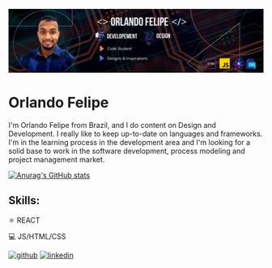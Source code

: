 ![](https://github.com/Rustuh/Rustuh/blob/main/Black%20Technology%20LinkedIn%20Banner.png)
# Orlando Felipe


I'm Orlando Felipe from Brazil, and I do content on Design and Development. I really like to keep up-to-date on languages ​​and frameworks. I'm in the learning process in the development area and I'm looking for a solid base to work in the software development, process modeling and project management market.

[![Anurag's GitHub stats](https://github-readme-stats.vercel.app/api?username=Rustuh)](https://github.com/anuraghazra/github-readme-stats)


## Skills:
<p>⚛️ REACT 
<p>💻 JS/HTML/CSS
       



[<img src='https://cdn.jsdelivr.net/npm/simple-icons@3.0.1/icons/github.svg' alt='github' height='40'>](https://github.com/https://github.com/Rustuh)  [<img src='https://cdn.jsdelivr.net/npm/simple-icons@3.0.1/icons/linkedin.svg' alt='linkedin' height='40'>](https://www.linkedin.com/in/orlando-felipe-jesus-da-silva-26255621///)  



